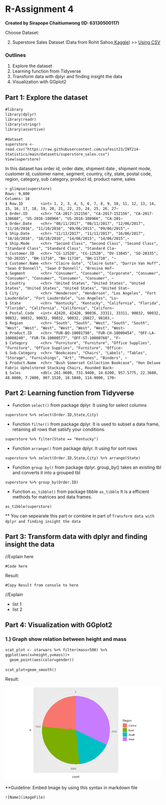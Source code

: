 # R-Assignment 4

**Created by Sirapope Chaitiumwong (ID: 63130500117)**

Choose Dataset:

2. Superstore Sales Dataset (Data from Rohit Sahoo,[Kaggle](https://www.kaggle.com/rohitsahoo/sales-forecasting)) >> [Using CSV](https://raw.githubusercontent.com/safesit23/INT214-Statistics/main/datasets/superstore_sales.csv)


### Outlines
1. Explore the dataset
2. Learning function from Tidyverse
3. Transform data with dplyr and finding insight the data
4. Visualization with GGplot2

## Part 1: Explore the dataset

```
#library
library(dplyr)
library(readr)      
library(stringr)    
library(assertive)

#dataset
superstore <- read.csv("https://raw.githubusercontent.com/safesit23/INT214-Statistics/main/datasets/superstore_sales.csv")
View(superstore)
```

In this dataset has 
order id,
order date,
shipment date ,
shipment mode,
customer id,
customer name,
segment,
country,
city,
state,
postal code,
region,
category,
sub category,
product id,
product name,
sales
```
> glimpse(superstore)
Rows: 9,800
Columns: 18
$ Row.ID        <int> 1, 2, 3, 4, 5, 6, 7, 8, 9, 10, 11, 12, 13, 14, 15, 16, 17, 18, 19, 20, 21, 22, 23, 24, 25, 26, 27~
$ Order.ID      <chr> "CA-2017-152156", "CA-2017-152156", "CA-2017-138688", "US-2016-108966", "US-2016-108966", "CA-201~
$ Order.Date    <chr> "08/11/2017", "08/11/2017", "12/06/2017", "11/10/2016", "11/10/2016", "09/06/2015", "09/06/2015",~
$ Ship.Date     <chr> "11/11/2017", "11/11/2017", "16/06/2017", "18/10/2016", "18/10/2016", "14/06/2015", "14/06/2015",~
$ Ship.Mode     <chr> "Second Class", "Second Class", "Second Class", "Standard Class", "Standard Class", "Standard Cla~
$ Customer.ID   <chr> "CG-12520", "CG-12520", "DV-13045", "SO-20335", "SO-20335", "BH-11710", "BH-11710", "BH-11710", "~
$ Customer.Name <chr> "Claire Gute", "Claire Gute", "Darrin Van Huff", "Sean O'Donnell", "Sean O'Donnell", "Brosina Hof~
$ Segment       <chr> "Consumer", "Consumer", "Corporate", "Consumer", "Consumer", "Consumer", "Consumer", "Consumer", ~
$ Country       <chr> "United States", "United States", "United States", "United States", "United States", "United Stat~
$ City          <chr> "Henderson", "Henderson", "Los Angeles", "Fort Lauderdale", "Fort Lauderdale", "Los Angeles", "Lo~
$ State         <chr> "Kentucky", "Kentucky", "California", "Florida", "Florida", "California", "California", "Californ~
$ Postal.Code   <int> 42420, 42420, 90036, 33311, 33311, 90032, 90032, 90032, 90032, 90032, 90032, 90032, 28027, 98103,~
$ Region        <chr> "South", "South", "West", "South", "South", "West", "West", "West", "West", "West", "West", "West~
$ Product.ID    <chr> "FUR-BO-10001798", "FUR-CH-10000454", "OFF-LA-10000240", "FUR-TA-10000577", "OFF-ST-10000760", "F~
$ Category      <chr> "Furniture", "Furniture", "Office Supplies", "Furniture", "Office Supplies", "Furniture", "Office~
$ Sub.Category  <chr> "Bookcases", "Chairs", "Labels", "Tables", "Storage", "Furnishings", "Art", "Phones", "Binders", ~
$ Product.Name  <chr> "Bush Somerset Collection Bookcase", "Hon Deluxe Fabric Upholstered Stacking Chairs, Rounded Back~
$ Sales         <dbl> 261.9600, 731.9400, 14.6200, 957.5775, 22.3680, 48.8600, 7.2800, 907.1520, 18.5040, 114.9000, 170~

```

## Part 2: Learning function from Tidyverse

- Function `select()` from package dplyr. It using for select columns
```
superstore %>% select(Order.ID,State,City)
```
- Function `filter()` from package dplyr. It is used to subset a data frame, retaining all rows that satisfy your conditions.
```
superstore %>% filter(State == "Kentucky")
```
- Function `arrange()` from package dplyr. It using for sort rows
```
superstore %>% select(Order.ID,State,City) %>% arrange(State)
```
- Function `group by()` from package dplyr. group_by() takes an existing tbl and converts it into a grouped tbl
```
superstore %>% group_by(Order.ID)
```
- Function `as_tibble()` from package tibble `as_tibble` It is a efficient methods for matrices and data frames.
```
as_tibble(superstore)
```
** You can sepearate this part or combine in part of `Transform data with dplyr and finding insight the data`

## Part 3: Transform data with dplyr and finding insight the data

//Explain here

```
#Code here
```

Result:

```
#Copy Result from console to here
```
//Explain

- list 1
- list 2

## Part 4: Visualization with GGplot2
### 1.) Graph show relation between height and mass
```
scat_plot <- starwars %>% filter(mass<500) %>% ggplot(aes(x=height,y=mass))+
  geom_point(aes(color=gender))

scat_plot+geom_smooth()
```
Result:

![Graph 1](graph1.png)

**Guideline:
Embed Image by using this syntax in markdown file
````
![Name](imageFile)
````
